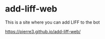 # add-liff-web

This is a site where you can add LIFF to the bot

https://pierre3.github.io/add-liff-web/

